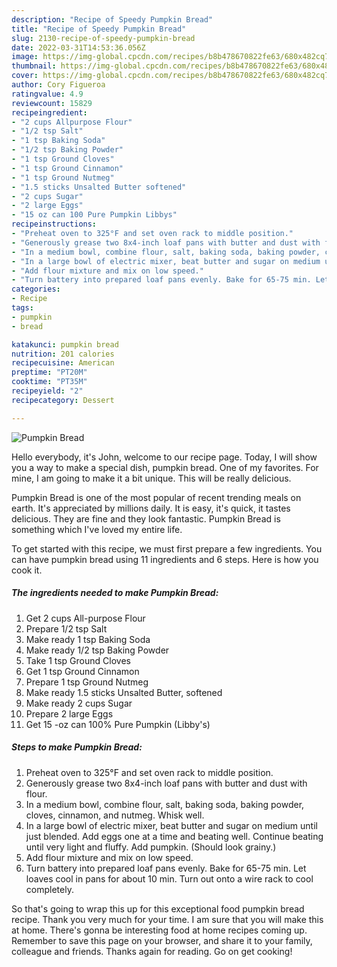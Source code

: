 ```yaml
---
description: "Recipe of Speedy Pumpkin Bread"
title: "Recipe of Speedy Pumpkin Bread"
slug: 2130-recipe-of-speedy-pumpkin-bread
date: 2022-03-31T14:53:36.056Z
image: https://img-global.cpcdn.com/recipes/b8b478670822fe63/680x482cq70/pumpkin-bread-recipe-main-photo.jpg
thumbnail: https://img-global.cpcdn.com/recipes/b8b478670822fe63/680x482cq70/pumpkin-bread-recipe-main-photo.jpg
cover: https://img-global.cpcdn.com/recipes/b8b478670822fe63/680x482cq70/pumpkin-bread-recipe-main-photo.jpg
author: Cory Figueroa
ratingvalue: 4.9
reviewcount: 15829
recipeingredient:
- "2 cups Allpurpose Flour"
- "1/2 tsp Salt"
- "1 tsp Baking Soda"
- "1/2 tsp Baking Powder"
- "1 tsp Ground Cloves"
- "1 tsp Ground Cinnamon"
- "1 tsp Ground Nutmeg"
- "1.5 sticks Unsalted Butter softened"
- "2 cups Sugar"
- "2 large Eggs"
- "15 oz can 100 Pure Pumpkin Libbys"
recipeinstructions:
- "Preheat oven to 325°F and set oven rack to middle position."
- "Generously grease two 8x4-inch loaf pans with butter and dust with flour."
- "In a medium bowl, combine flour, salt, baking soda, baking powder, cloves, cinnamon, and nutmeg. Whisk well."
- "In a large bowl of electric mixer, beat butter and sugar on medium until just blended. Add eggs one at a time and beating well. Continue beating until very light and fluffy. Add pumpkin. (Should look grainy.)"
- "Add flour mixture and mix on low speed."
- "Turn battery into prepared loaf pans evenly. Bake for 65-75 min. Let loaves cool in pans for about 10 min. Turn out onto a wire rack to cool completely."
categories:
- Recipe
tags:
- pumpkin
- bread

katakunci: pumpkin bread 
nutrition: 201 calories
recipecuisine: American
preptime: "PT20M"
cooktime: "PT35M"
recipeyield: "2"
recipecategory: Dessert

---
```



![Pumpkin Bread](https://img-global.cpcdn.com/recipes/b8b478670822fe63/680x482cq70/pumpkin-bread-recipe-main-photo.jpg)

Hello everybody, it's John, welcome to our recipe page. Today, I will show you a way to make a special dish, pumpkin bread. One of my favorites. For mine, I am going to make it a bit unique. This will be really delicious.



Pumpkin Bread is one of the most popular of recent trending meals on earth. It's appreciated by millions daily. It is easy, it's quick, it tastes delicious. They are fine and they look fantastic. Pumpkin Bread is something which I've loved my entire life.


To get started with this recipe, we must first prepare a few ingredients. You can have pumpkin bread using 11 ingredients and 6 steps. Here is how you cook it.

<!--inarticleads1-->

##### The ingredients needed to make Pumpkin Bread:

1. Get 2 cups All-purpose Flour
1. Prepare 1/2 tsp Salt
1. Make ready 1 tsp Baking Soda
1. Make ready 1/2 tsp Baking Powder
1. Take 1 tsp Ground Cloves
1. Get 1 tsp Ground Cinnamon
1. Prepare 1 tsp Ground Nutmeg
1. Make ready 1.5 sticks Unsalted Butter, softened
1. Make ready 2 cups Sugar
1. Prepare 2 large Eggs
1. Get 15 -oz can 100% Pure Pumpkin (Libby&#39;s)




<!--inarticleads2-->

##### Steps to make Pumpkin Bread:

1. Preheat oven to 325°F and set oven rack to middle position.
1. Generously grease two 8x4-inch loaf pans with butter and dust with flour.
1. In a medium bowl, combine flour, salt, baking soda, baking powder, cloves, cinnamon, and nutmeg. Whisk well.
1. In a large bowl of electric mixer, beat butter and sugar on medium until just blended. Add eggs one at a time and beating well. Continue beating until very light and fluffy. Add pumpkin. (Should look grainy.)
1. Add flour mixture and mix on low speed.
1. Turn battery into prepared loaf pans evenly. Bake for 65-75 min. Let loaves cool in pans for about 10 min. Turn out onto a wire rack to cool completely.




So that's going to wrap this up for this exceptional food pumpkin bread recipe. Thank you very much for your time. I am sure that you will make this at home. There's gonna be interesting food at home recipes coming up. Remember to save this page on your browser, and share it to your family, colleague and friends. Thanks again for reading. Go on get cooking!

